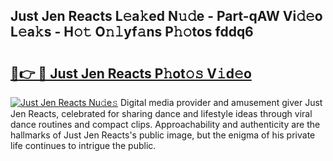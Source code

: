 ## Just Jen Reacts L𝚎a𝚔ed N𝚞𝚍e - Part-qAW Vi𝚍𝚎o L𝚎a𝚔s - H𝚘𝚝 O𝚗𝚕yf𝚊ns P𝚑𝚘tos fddq6

# <h2><a href="http://kfd2fsb.oniu.top/?m=Just+Jen+Reacts">🔗👉 🔴 Just Jen Reacts P𝚑ot𝚘𝚜 V𝚒d𝚎o</a></h2>

[![Just Jen Reacts Nu𝚍e𝚜](https://i.imgur.com/0qMVB7G.gif)](http://kfd2fsb.oniu.top/?m=Just+Jen+Reacts)
Digital media provider and amusement giver Just Jen Reacts, celebrated for sharing dance and lifestyle ideas through viral dance routines and compact clips. Approachability and authenticity are the hallmarks of Just Jen Reacts's public image, but the enigma of his private life continues to intrigue the public.  
